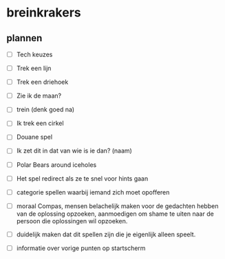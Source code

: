 # breinkrakers

## plannen

- [ ] Tech keuzes

- [ ] Trek een lijn
- [ ] Trek een driehoek
- [ ] Zie ik de maan?
- [ ] trein (denk goed na)
- [ ] Ik trek een cirkel
- [ ] Douane spel
- [ ] Ik zet dit in dat van wie is ie dan? (naam)
- [ ] Polar Bears around iceholes
- [ ] Het spel redirect als ze te snel voor hints gaan

- [ ] categorie spellen waarbij iemand zich moet opofferen
- [ ] moraal Compas, mensen belachelijk maken voor de gedachten hebben van de oplossing opzoeken, aanmoedigen om shame te uiten naar de persoon die oplossingen wil opzoeken.
- [ ] duidelijk maken dat dit spellen zijn die je eigenlijk alleen speelt.
- [ ] informatie over vorige punten op startscherm 
